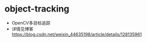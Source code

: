# object-tracking
- OpenCV多目标追踪
- 详情见博客 https://blog.csdn.net/weixin_44635198/article/details/128135961

